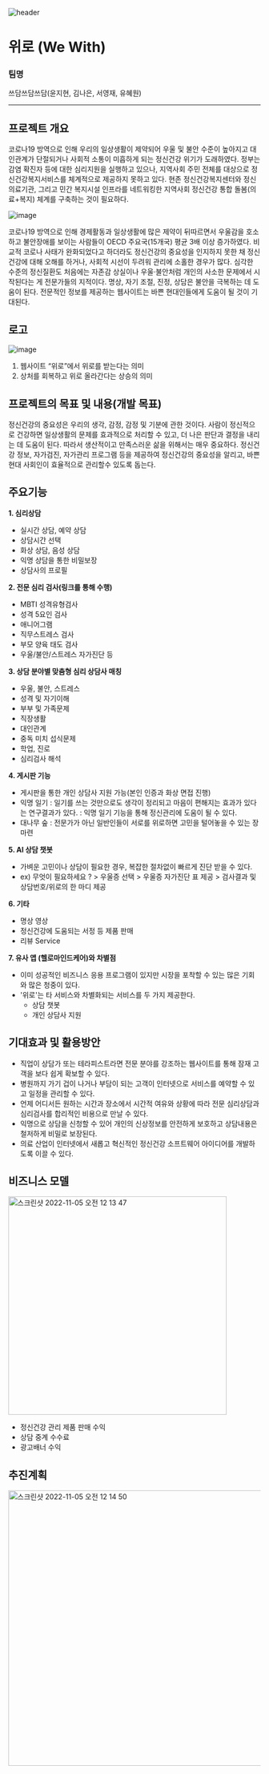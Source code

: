 ![header](https://capsule-render.vercel.app/api?type=waving&&color=0:EEFF00,100:a82da8&fontColor=FFFFFF&height=200&section=header&text=We%_with&fontSize=60)
# 위로 (We With)
### 팀명
쓰담쓰담쓰담(윤지현, 김나은, 서영재, 유혜원)

----
## 프로젝트 개요
 코로나19 방역으로 인해 우리의 일상생활이 제약되어 우울 및 불안 수준이 높아지고 대인관계가 단절되거나 사회적 소통이 미흡하게 되는 정신건강 위기가 도래하였다. 
정부는 감염 확진자 등에 대한 심리지원을 실행하고 있으나, 지역사회 주민 전체를 대상으로  정신건강복지서비스를 체계적으로 제공하지 못하고 있다. 현존 정신건강복지센터와 정신의료기관, 그리고 민간 복지시설 인프라를 네트워킹한 지역사회 정신건강 통합 돌봄(의료+복지) 체계를 구축하는 것이 필요하다.


![image](https://user-images.githubusercontent.com/52689953/199905988-b84f0a5b-7083-4ce7-aaa8-da6cd98d649b.png)

코로나19 방역으로 인해 경제활동과 일상생활에 많은 제약이 뒤따르면서 우울감을 호소하고 불안장애를 보이는 사람들이 OECD 주요국(15개국) 평균 3배 이상 증가하였다. 
비교적 코로나 사태가 완화되었다고 하더라도 정신건강의 중요성을 인지하지 못한 채 정신건강에 대해 오해를 하거나, 사회적 시선이 두려워 관리에 소홀한 경우가 많다.
심각한 수준의 정신질환도 처음에는 자존감 상실이나 우울·불안처럼 개인의 사소한 문제에서 시작된다는 게 전문가들의 지적이다.
명상, 자기 조절, 진정, 상담은 불안을 극복하는 데 도움이 된다. 
전문적인 정보를 제공하는 웹사이트는 바쁜 현대인들에게 도움이 될 것이 기대된다.



## 로고

![image](https://user-images.githubusercontent.com/52689953/199906158-c77d0813-1f28-4de7-bb1a-ebfd975b0da9.png)

1. 웹사이트 “위로”에서 위로를 받는다는 의미
2. 상처를 회복하고 위로 올라간다는 상승의 의미


## 프로젝트의 목표 및 내용(개발 목표)
정신건강의 중요성은 우리의 생각, 감정, 감정 및 기분에 관한 것이다. 사람이 정신적으로 건강하면 일상생활의 문제를 효과적으로 처리할 수 있고, 더 나은 판단과 결정을 내리는 데 도움이 된다. 
따라서 생산적이고 만족스러운 삶을 위해서는 매우 중요하다.
정신건강 정보, 자가검진, 자가관리 프로그램 등을 제공하여 정신건강의 중요성을 알리고, 바쁜 현대 사회인이 효율적으로 관리할수 있도록 돕는다.

## 주요기능

**1. 심리상담**
- 실시간 상담, 예약 상담
- 상담시간 선택
- 화상 상담, 음성 상담
- 익명 상담을 통한 비밀보장
- 상담사의 프로필

**2. 전문 심리 검사(링크를 통해 수행)**
- MBTI 성격유형검사
- 성격 5요인 검사
- 애니어그램
- 직무스트레스 검사
- 부모 양육 태도 검사
- 우울/불안/스트레스 자가진단 등

**3. 상담 분야별 맞춤형 심리 상담사 매칭**
- 우울, 불안, 스트레스
- 성격 및 자기이해
- 부부 및 가족문제
- 직장생활
- 대인관계
- 중독 미치 섭식문제
- 학업, 진로
- 심리검사 해석

**4. 게시판 기능**
- 게시판을 통한 개인 상담사 지원 가능(본인 인증과 화상 면접 진행)
- 익명 일기 
    : 일기를 쓰는 것만으로도 생각이 정리되고 마음이 편해지는 효과가 있다는 연구결과가 있다.
    : 익명 일기 기능을 통해 정신관리에 도움이 될 수 있다.
- 대나무 숲
    : 전문가가 아닌 일반인들이 서로를 위로하면 고민을 털어놓을 수 있는 장 마련

**5. AI 상담 챗봇**
- 가벼운 고민이나 상담이 필요한 경우, 복잡한 절차없이 빠르게 진단 받을 수 있다.
- ex) 무엇이 필요하세요 ? > 우울증 선택 > 우울증 자가진단 표 제공 > 검사결과 및 상담번호/위로의 한 마디 제공

**6. 기타**
- 명상 영상
- 정신건강에 도움되는 서정 등 제품 판매
- 리뷰 Service

**7. 유사 앱 (헬로마인드케어)와 차별점**
- 이미 성공적인 비즈니스 응용 프로그램이 있지만 시장을 포착할 수 있는 많은 기회와 많은 청중이 있다.
- '위로'는 타 서비스와 차별화되는 서비스를 두 가지 제공한다.
  - 상담 챗봇
  - 개인 상담사 지원


## 기대효과 및 활용방안
- 직업이 상담가 또는 테라피스트라면 전문 분야를 강조하는 웹사이트를 통해 잠재 고객을 보다 쉽게 확보할 수 있다.
- 병원까지 가기 겁이 나거나 부담이 되는 고객이 인터넷으로 서비스를 예약할 수 있고 일정을 관리할 수 있다.
- 언제 어디서든 원하는 시간과 장소에서 시간적 여유와 상황에 따라 전문 심리상담과 심리검사를 합리적인 비용으로 만날 수 있다. 
- 익명으로 상담을 신청할 수 있어 개인의 신상정보를 안전하게 보호하고 상담내용은 철저하게 비밀로 보장된다.
- 의료 산업이 인터넷에서 새롭고 혁신적인 정신건강 소프트웨어 아이디어를 개발하도록 이끌 수 있다.


## 비즈니스 모델
<img width="436" alt="스크린샷 2022-11-05 오전 12 13 47" src="https://user-images.githubusercontent.com/52689953/200009981-5e060e62-994b-4f62-aadd-b27d03354672.png">

- 정신건강 관리 제품 판매 수익
- 상담 중계 수수료
- 광고배너 수익


## 추진계획
<img width="550" alt="스크린샷 2022-11-05 오전 12 14 50" src="https://user-images.githubusercontent.com/52689953/200010217-54acdbb3-8222-432b-bacb-72c95a474beb.png">


